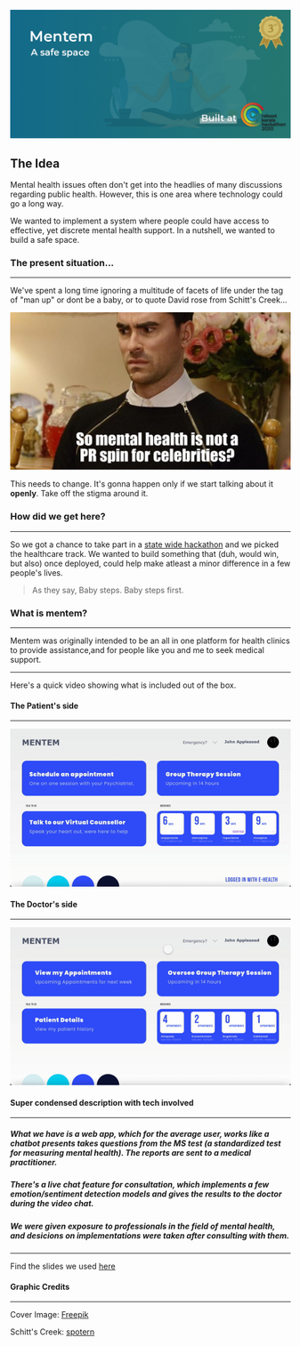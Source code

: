 ![header_image](./assets/cover_image_mentem.png)
## The Idea
Mental health issues often don't get into the headlies of many discussions regarding public health. However, this is one area where technology could go a long way.

We wanted to implement a system where people could have access to effective, yet discrete mental health support. In a nutshell, we wanted to build a safe space.

### The present situation...
---
We've spent a long time ignoring a multitude of facets of life under the tag of "man up" or dont be a baby, or to quote David rose from Schitt's Creek...

![David Rose](./assets/schitts_creek_mental_health.jpeg)

This needs to change.  It's gonna happen only if we start talking about it <b>openly</b>. Take off the stigma around it.

### How did we get here?
---
So we got a chance to take part in a [state wide hackathon](https://reboot.asapkerala.gov.in) and we picked the healthcare track. We wanted to build something that (duh, would win, but also) once deployed, could help make atleast a minor difference in a few people's lives. 

> As they say, Baby steps. Baby steps first.

### What is mentem?
---
Mentem was originally intended to be an all in one platform for health clinics to provide assistance,and for people like you and me to seek medical support. 

---
Here's a quick video showing what is included out of the box.

#### The Patient's side
--- 
![The Patient's side](./assets/patient.gif)
<!-- [![The Client's side](./assets/vid_1.gif)](https://youtu.be/-Ax7xFPC0xk) -->

#### The Doctor's side
---
![The Doctor's side](assets/doctor.gif)
<!-- [![The Doctor's side](assets/vid_2.gif)](https://youtu.be/Uis3MZ23ilg) -->

#### Super condensed description with tech involved 
---
##### What we have is a web app, which for the average user, works like a chatbot presents takes questions from the MS test (a standardized test for measuring mental health). The reports are sent to a medical practitioner. 

##### There's a live chat feature for consultation, which implements a few emotion/sentiment detection models and gives the results to the doctor during the video chat. 

##### We were given exposure to professionals in the field of mental health, and desicions on implementations were taken after consulting with them.
---

Find the slides we used [here](https://speakerdeck.com/nullpointxr/mentem)


#### Graphic Credits
---
Cover Image: [Freepik](https://www.freepik.com/vectors/sport)

Schitt's Creek: [spotern](https://www.spotern.com/en/wanted/tv/schitt-s-creek/49664/black-zipper-sweater-of-david-rose-daniel-levy-in-schitt-s-creek-s01)

